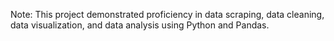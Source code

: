 Note: This project demonstrated proficiency in data scraping, data cleaning, data visualization, and data analysis using Python and Pandas.
